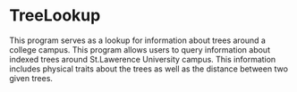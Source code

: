 # TreeLookup
This program serves as a lookup for information about trees around a college campus.  This program allows users to query information about indexed trees around St.Lawerence University campus.  This information includes physical traits about the trees as well as the distance between two given trees.  
